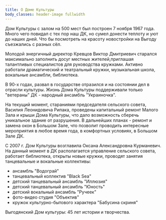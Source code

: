 ```yaml
---
title: О Доме Культуры
body_classes: header-image fullwidth
---
```


Дом Культуры с залом на 500 мест был построен 7 ноября 1967 года.
Много чего повидал с тех пор наш ДК, но сумел донести теплоту и уют до наших дней.
Что бы посмотреть на красоту новостройки на Выгоду съезжались с разных сёл.

Молодой энергичный директор Кревцов Виктор Дмитриевич старался максимально заполнить досуг местных жителей,приглашая талантливых специалистов для руководства кружками. Активно работали драматический и театральный кружки, музыкальная школа, вокальные ансамбли, библиотека.

В 90-х годах, развал в государстве отразился и на состоянии дел в отрасли культуры. Жизнь Дома Культуры поддерживали только "ветераны" ДК - народный ансамбль "Украиночка".

На текущий момент, стараниями председателя сельского совета, Василия Леонидовича Рипака, проведены капитальный ремонт Малого Зала и крыши Дома Культуры, что дало возможность сберечь уникальное здание от разрушения. В дальнейших планах - ремонт и замена окон в Большом Зале, что позволит проводить интересные мероприятия в любое время года, в комфортных условиях, в Большом Зале ДК.

С 2007 г. Дом Культуры возглавила Оксана Александровна Курманевич. На данный момент в ДК располагается управление сельского совета, работает библиотека, открыты новые кружки, проводят занятия танцевальные и вокальные коллективы:
* ансамбль "Водограй"
* танцевальный коллектив "Black Sea"
* детский танцевальный ансамбль "Иллюзия"
* детский танцевальный ансамбль "Юность"
* детский вокальный ансамбль "Ручеек"
* фото-видео студия "Объектив"
* кружок культурно-бытового характера "Бабусина скриня"


Выгодянский Дом культуры: 45 лет истории и творчества.
